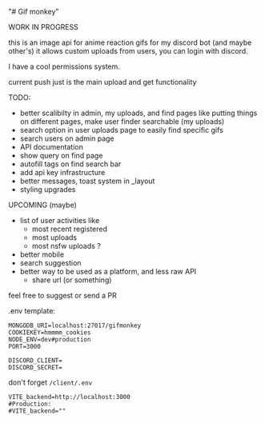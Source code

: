 "# Gif monkey" 

WORK IN PROGRESS

this is an image api for anime reaction gifs for my discord bot (and maybe other's)
it allows custom uploads from users, you can login with discord.

I have a cool permissions system.

current push just is the main upload and get functionality

TODO:
 - better scalibilty in admin, my uploads, and find pages
    like putting things on different pages, make user finder searchable (my uploads)
 - search option in user uploads page to easily find specific gifs
 - search users on admin page
 - API documentation
 - show query on find page
 - autofill tags on find search bar
 - add api key infrastructure
 - better messages, toast system in _layout
 - styling upgrades

UPCOMING (maybe)
 - list of user activities like
   - most recent registered
   - most uploads
   - most nsfw  uploads ? 
 - better mobile
 - search suggestion
 - better way to be used as a platform, and less raw API
   - share url (or something)

feel free to suggest or send a PR

.env template:
```env
MONGODB_URI=localhost:27017/gifmonkey
COOKIEKEY=hmmmm_cookies
NODE_ENV=dev#production
PORT=3000

DISCORD_CLIENT=
DISCORD_SECRET=
```

don't forget `/client/.env`
```env
VITE_backend=http://localhost:3000
#Production:
#VITE_backend=""
```